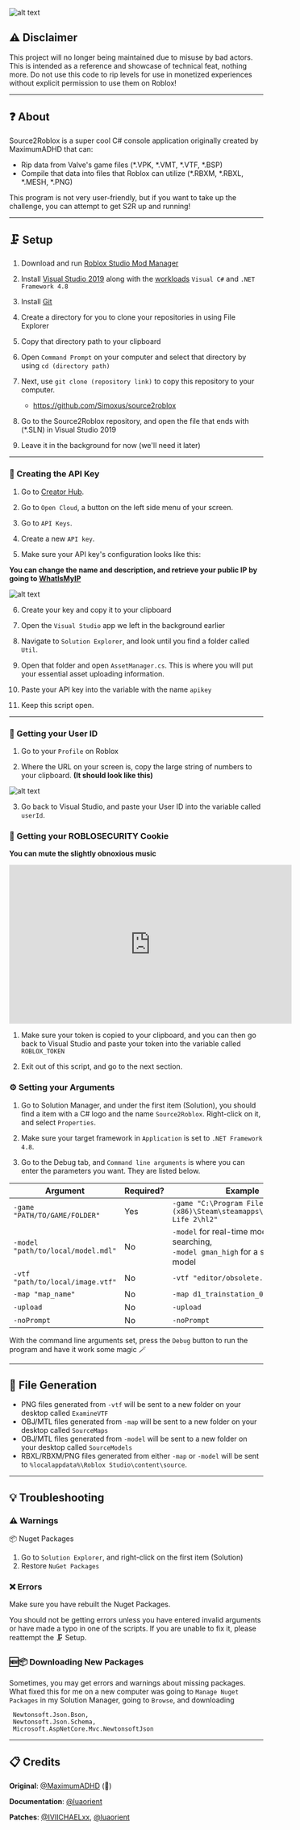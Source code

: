 
![alt text](splashlogo.png)

## ⚠️ Disclaimer
This project will no longer being maintained due to misuse by bad actors. This is intended as a reference and showcase of technical feat, nothing more. Do not use this code to rip levels for use in monetized experiences without explicit permission to use them on Roblox!

<hr/>

## ❓ About

Source2Roblox is a super cool C# console application originally created by MaximumADHD that can:
- Rip data from Valve's game files (*.VPK, *.VMT, *.VTF, *.BSP)
- Compile that data into files that Roblox can utilize (*.RBXM, *.RBXL, *.MESH, *.PNG)

This program is not very user-friendly, but if you want to take up the challenge, you can attempt to get S2R up and running!

<hr/>

## 🗜️ Setup

1. Download and run [Roblox Studio Mod Manager](https://github.com/MaximumADHD/Roblox-Studio-Mod-Manager)

2. Install [Visual Studio 2019](https://my.visualstudio.com/Downloads?q=visual%20studio%202019&wt.mc_id=o~msft~vscom~older-downloads) along with the [workloads](https://learn.microsoft.com/en-us/visualstudio/install/modify-visual-studio?view=vs-2019) `Visual C#` and `.NET Framework 4.8`

3. Install [Git](https://git-scm.com/downloads)

4. Create a directory for you to clone your repositories in using File Explorer

5. Copy that directory path to your clipboard

6. Open `Command Prompt` on your computer and select that directory by using `cd (directory path)`

7. Next, use `git clone (repository link)` to copy this repository to your computer.

   - https://github.com/Simoxus/source2roblox

8. Go to the Source2Roblox repository, and open the file that ends with (*.SLN) in Visual Studio 2019   

9. Leave it in the background for now (we'll need it later)

<hr/>

### 🔑 Creating the API Key

1. Go to [Creator Hub](https://create.roblox.com/).

2. Go to `Open Cloud`, a button on the left side menu of your screen.

3. Go to `API Keys`.

4. Create a new `API key`.

5. Make sure your API key's configuration looks like this:

**You can change the name and description, and retrieve your public IP by going to [WhatIsMyIP](https://www.whatismyip.com/)**

![alt text](image-1.png)

6. Create your key and copy it to your clipboard 

7. Open the `Visual Studio` app we left in the background earlier

8. Navigate to `Solution Explorer`, and look until you find a folder called `Util`. 

9. Open that folder and open `AssetManager.cs`. This is where you will put your essential asset uploading information.

10. Paste your API key into the variable with the name `apikey`

11. Keep this script open.

<hr/>

### 🧑 Getting your User ID

1. Go to your `Profile` on Roblox

2. Where the URL on your screen is, copy the large string of numbers to your clipboard. **(It should look like this)**
 
![alt text](image-2.png)

3. Go back to Visual Studio, and paste your User ID into the variable called `userId`.

### 🍪 Getting your ROBLOSECURITY Cookie

**You can mute the slightly obnoxious music**

<iframe width="560" height="315" src="https://www.youtube.com/embed/eUd47kPxZvQ?si=NIJLAMYkLT2PC5Cd" title="YouTube video player" frameborder="0" allow="accelerometer; autoplay; clipboard-write; encrypted-media; gyroscope; picture-in-picture; web-share" allowfullscreen></iframe>

1. Make sure your token is copied to your clipboard, and you can then go back to Visual Studio and paste your token into the variable called `ROBLOX_TOKEN`

2. Exit out of this script, and go to the next section.

### ⚙️ Setting your Arguments

1. Go to Solution Manager, and under the first item (Solution), you should find a item with a C# logo and the name `Source2Roblox`. Right-click on it, and select `Properties`.

2. Make sure your target framework in `Application` is set to `.NET Framework 4.8`.

3. Go to the Debug tab, and `Command line arguments` is where you can enter the parameters you want. They are listed below.

| **Argument**                         | **Required?** | **Example**                                                                         |
|--------------------------------------|---------------|-------------------------------------------------------------------------------------|
| `-game "PATH/TO/GAME/FOLDER"`        | Yes           | `-game "C:\Program Files (x86)\Steam\steamapps\common\Half-Life 2\hl2"`             |
| `-model "path/to/local/model.mdl"`   | No            | `-model` for real-time model searching,<br/>`-model gman_high` for a specific model |
| `-vtf "path/to/local/image.vtf"`     | No            | `-vtf "editor/obsolete.vtf"`                                                        |
| `-map "map_name"`                    | No            | `-map d1_trainstation_01`                                                           |
| `-upload`                            | No            | `-upload`                                                                           |
| `-noPrompt`                          | No            | `-noPrompt`                                                                         |

With the command line arguments set, press the `Debug` button to run the program and have it work some magic 🪄

<hr/>

## 📄 File Generation

- PNG files generated from `-vtf` will be sent to a new folder on your desktop called `ExamineVTF`
- OBJ/MTL files generated from `-map` will be sent to a new folder on your desktop called `SourceMaps`
- OBJ/MTL files generated from `-model` will be sent to a new folder on your desktop called `SourceModels`
- RBXL/RBXM/PNG files generated from either `-map` or `-model` will be sent to `%localappdata%\Roblox Studio\content\source`.

<hr/>

## 💡 Troubleshooting

### ⚠️ Warnings

   📦 Nuget Packages

   1. Go to `Solution Explorer`, and right-click on the first item (Solution)
   2. Restore `NuGet Packages`

### ❌ Errors

 Make sure you have rebuilt the Nuget Packages.

 You should not be getting errors unless you have entered invalid arguments or have made a typo in one of the scripts.
 If you are unable to fix it, please reattempt the 🗜️ Setup.

### 🆕📦 Downloading New Packages

 Sometimes, you may get errors and warnings about missing packages. What fixed this for me on a new computer was going to `Manage Nuget Packages` in my Solution Manager, going to `Browse`, and downloading

     Newtonsoft.Json.Bson,
     Newtonsoft.Json.Schema,
     Microsoft.AspNetCore.Mvc.NewtonsoftJson


<hr/>

## 📋 Credits

**Original**: [@MaximumADHD](https://www.roblox.com/users/2032622/profile) (🐐)

**Documentation**: [@luaorient](https://www.roblox.com/users/275297186/profile)

**Patches**: [@IVIICHAELxx](https://www.roblox.com/users/268500894/profile),
             [@luaorient](https://www.roblox.com/users/275297186/profile)

